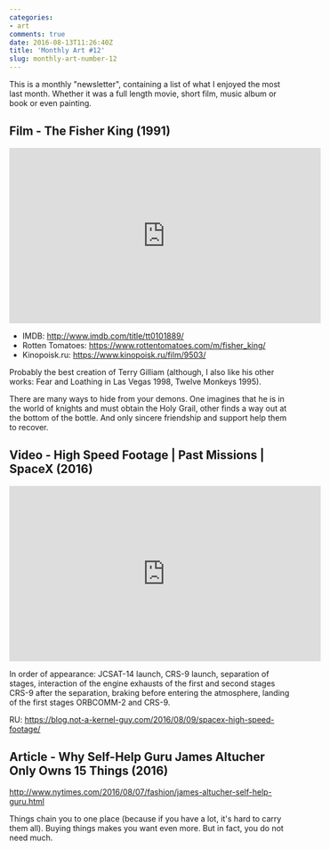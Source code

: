 ```yaml
---
categories:
- art
comments: true
date: 2016-08-13T11:26:40Z
title: 'Monthly Art #12'
slug: monthly-art-number-12
---
```


This is a monthly "newsletter", containing a list of what I enjoyed the most
last month. Whether it was a full length movie, short film, music album or
book or even painting.

<!--more-->

## Film - The Fisher King (1991)

<iframe width="560" height="315" src="https://www.youtube.com/embed/NHaZuRo3DZ4" frameborder="0" allowfullscreen></iframe>

- IMDB: http://www.imdb.com/title/tt0101889/
- Rotten Tomatoes: https://www.rottentomatoes.com/m/fisher_king/
- Kinopoisk.ru: https://www.kinopoisk.ru/film/9503/

Probably the best creation of Terry Gilliam (although, I also like his other works: Fear and Loathing in Las Vegas 1998, Twelve Monkeys 1995).

There are many ways to hide from your demons. One imagines that he is in the world of knights and must obtain the Holy Grail, other finds a way out at the bottom of the bottle. And only sincere friendship and support help them to recover.

## Video - High Speed Footage | Past Missions | SpaceX (2016)

<iframe width="560" height="315" src="https://www.youtube.com/embed/DKqY8sy3nkM" frameborder="0" allowfullscreen></iframe>

In order of appearance: JCSAT-14 launch, CRS-9 launch, separation of stages, interaction of the engine exhausts of the first and second stages CRS-9 after the separation, braking before entering the atmosphere, landing of the first stages ORBCOMM-2 and CRS-9.

RU: https://blog.not-a-kernel-guy.com/2016/08/09/spacex-high-speed-footage/

## Article - Why Self-Help Guru James Altucher Only Owns 15 Things (2016)

http://www.nytimes.com/2016/08/07/fashion/james-altucher-self-help-guru.html

Things chain you to one place (because if you have a lot, it's hard to carry them all). Buying things makes you want even more. But in fact, you do not need much.
